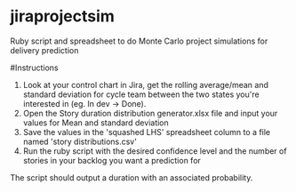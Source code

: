# jiraprojectsim
Ruby script and spreadsheet to do Monte Carlo project simulations for delivery prediction

#Instructions
1) Look at your control chart in Jira, get the rolling average/mean and standard deviation for cycle team between the two states you're interested in (eg. In dev -> Done).
2) Open the Story duration distribution generator.xlsx file and input your values for Mean and standard deviation
3) Save the values in the 'squashed LHS' spreadsheet column to a file named 'story distributions.csv'
4) Run the ruby script with the desired confidence level and the number of stories in your backlog you want a prediction for

The script should output a duration with an associated probability. 
